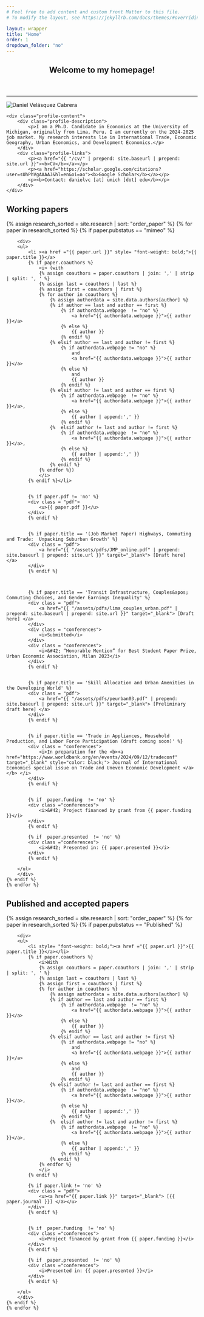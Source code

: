 ```yaml
---
# Feel free to add content and custom Front Matter to this file.
# To modify the layout, see https://jekyllrb.com/docs/themes/#overriding-theme-defaults

layout: wrapper
title: "Home"
order: 1
dropdown_folder: "no"
---
```

<article>
<header class="page-header">
	<h2>Welcome to my homepage!</h2>	
</header>

<hr>
  
<div class="img_profile col-xs-12">	
	<div class="profile-text"> 
		<img src="/assets/images/profile4.jpg" alt="Daniel Velásquez Cabrera">
	</div> 
	
	<div class="profile-content">
		<div class="profile-description">
			<p>I am a Ph.D. Candidate in Economics at the University of Michigan, originally from Lima, Peru. I am currently on the 2024-2025 job market. My research interests lie in International Trade, Economic Geography, Urban Economics, and Development Economics.</p>
		</div>
		<div class="profile-links">
			<p><a href="{{ "/cv/" | prepend: site.baseurl | prepend: site.url }}"><b>CV</b></a></p>
			<p><a href="https://scholar.google.com/citations?user=sUhPhVgAAAAJ&hl=en&oi=ao"><b>Google Scholar</b></a></p>
			<p><b>Contact: danielvc [at] umich [dot] edu</b></p>			
		</div>
	</div>
</div>

</article>




<h2> Working papers </h2>

<div>
	{% assign research_sorted = site.research | sort: "order_paper" %}
	{% for paper in research_sorted %}
	{% if paper.pubstatus == "mimeo" %}
			
		<div>
		<ul>	
			<li ><a href ="{{ paper.url }}" style= "font-weight: bold;">{{ paper.title }}</a>
			{% if paper.coauthors %}
				<i> (with
				{% assign coauthors = paper.coauthors | join: ',' | strip | split: ', ' %}
				{% assign last = coauthors | last %}
				{% assign first = coauthors | first %}
				{% for author in coauthors %}
					{% assign authordata = site.data.authors[author] %}
					{% if author == last and author == first %}
						{% if authordata.webpage  != "no" %}
							<a href="{{ authordata.webpage }}">{{ author }}</a>
						{% else %}
							{{ author }}
						{% endif %}
					{% elsif author == last and author != first %}
						{% if authordata.webpage != "no" %}
							and
							<a href="{{ authordata.webpage }}">{{ author }}</a>
						{% else %}
							and
							{{ author }}
						{% endif %}
					{% elsif author != last and author == first %}
						{% if authordata.webpage  != "no" %}
							<a href="{{ authordata.webpage }}">{{ author }}</a>,
						{% else %}
							{{ author | append:',' }}
						{% endif %}
					{%	elsif author != last and author != first %}
						{% if authordata.webpage  != "no" %}
							<a href="{{ authordata.webpage }}">{{ author }}</a>,
						{% else %}
							{{ author | append:',' }}
						{% endif %}
					{% endif %}
				{% endfor %})
				</i>
			{% endif %}</li>
			
			
			{% if paper.pdf != 'no' %}
			<div class = "pdf">
				<u>{{ paper.pdf }}</u>
			</div>
			{% endif %}
				
			
			{% if paper.title == '(Job Market Paper) Highways, Commuting and Trade:  Unpacking Suburban Growth' %}
			<div class = "pdf">
				<a href="{{ "/assets/pdfs/JMP_online.pdf" | prepend: site.baseurl | prepend: site.url }}" target="_blank"> [Draft here] </a>
			</div>
			{% endif %}		

			
			
			{% if paper.title == 'Transit Infrastructure, Couples&apos; Commuting Choices, and Gender Earnings Inequality' %}
			<div class = "pdf">
				<a href="{{ "/assets/pdfs/lima_couples_urban.pdf" | prepend: site.baseurl | prepend: site.url }}" target="_blank"> [Draft here] </a>
			</div>
			<div class = "conferences">
				<i>Submitted</i>
			</div>				
			<div class = "conferences">
				<i>&#42; “Honorable Mention” for Best Student Paper Prize, Urban Economic Association, Milan 2023</i>
			</div>			
			{% endif %}
			
			
			{% if paper.title == 'Skill Allocation and Urban Amenities in the Developing World' %}
			<div class = "pdf">
				<a href="{{ "/assets/pdfs/peurban03.pdf" | prepend: site.baseurl | prepend: site.url }}" target="_blank"> [Preliminary draft here] </a>
			</div>
			{% endif %}			
			
			
			{% if paper.title == 'Trade in Appliances, Household Production, and Labor Force Participation (draft coming soon)' %}	
			<div class = "conferences">
				<i>In preparation for the <b><a href="https://www.worldbank.org/en/events/2024/09/12/tradeconf" target="_blank" style="color: black;"> Journal of International Economics special issue on Trade and Uneven Economic Development </a></b> </i>
			</div>			
			{% endif %}
						
			
			{% if  paper.funding  != 'no' %}
			<div class ="conferences">
				<i>&#42; Project financed by grant from {{ paper.funding }}</i>
			</div>
			{% endif %}
			
			{% if  paper.presented  != 'no' %}
			<div class ="conferences">
				<i>&#42; Presented in: {{ paper.presented }}</i>
			</div>
			{% endif %}						
					
		</ul>	
		</div>
	{% endif %}	
	{% endfor %}
</div>





<h2> Published and accepted papers </h2>
<div>
	{% assign research_sorted = site.research | sort: "order_paper" %}
	{% for paper in research_sorted %}
	{% if paper.pubstatus == "Published" %}
			
		<div>
		<ul>	
			<li style= "font-weight: bold;"><a href ="{{ paper.url }}">{{ paper.title }}</a></li>
			{% if paper.coauthors %}
				<i>With
				{% assign coauthors = paper.coauthors | join: ',' | strip | split: ', ' %}
				{% assign last = coauthors | last %}
				{% assign first = coauthors | first %}
				{% for author in coauthors %}
					{% assign authordata = site.data.authors[author] %}
					{% if author == last and author == first %}
						{% if authordata.webpage  != "no" %}
							<a href="{{ authordata.webpage }}">{{ author }}</a>
						{% else %}
							{{ author }}
						{% endif %}
					{% elsif author == last and author != first %}
						{% if authordata.webpage != "no" %}
							and
							<a href="{{ authordata.webpage }}">{{ author }}</a>
						{% else %}
							and
							{{ author }}
						{% endif %}
					{% elsif author != last and author == first %}
						{% if authordata.webpage  != "no" %}
							<a href="{{ authordata.webpage }}">{{ author }}</a>,
						{% else %}
							{{ author | append:',' }}
						{% endif %}
					{%	elsif author != last and author != first %}
						{% if authordata.webpage  != "no" %}
							<a href="{{ authordata.webpage }}">{{ author }}</a>,
						{% else %}
							{{ author | append:',' }}
						{% endif %}
					{% endif %}
				{% endfor %}
				</i>
			{% endif %}
				
			{% if paper.link != 'no' %}
			<div class = "pdf">
				<u><a href="{{ paper.link }}" target="_blank"> [{{ paper.journal }}] </a></u>
			</div>
			{% endif %}
					
			
			{% if  paper.funding  != 'no' %}
			<div class ="conferences">
				<i>Project financed by grant from {{ paper.funding }}</i>
			</div>
			{% endif %}
						
			{% if  paper.presented  != 'no' %}
			<div class ="conferences">
				<i>Presented in: {{ paper.presented }}</i>
			</div>
			{% endif %}						
					
		</ul>	
		</div>
	{% endif %}	
	{% endfor %}
</div>
